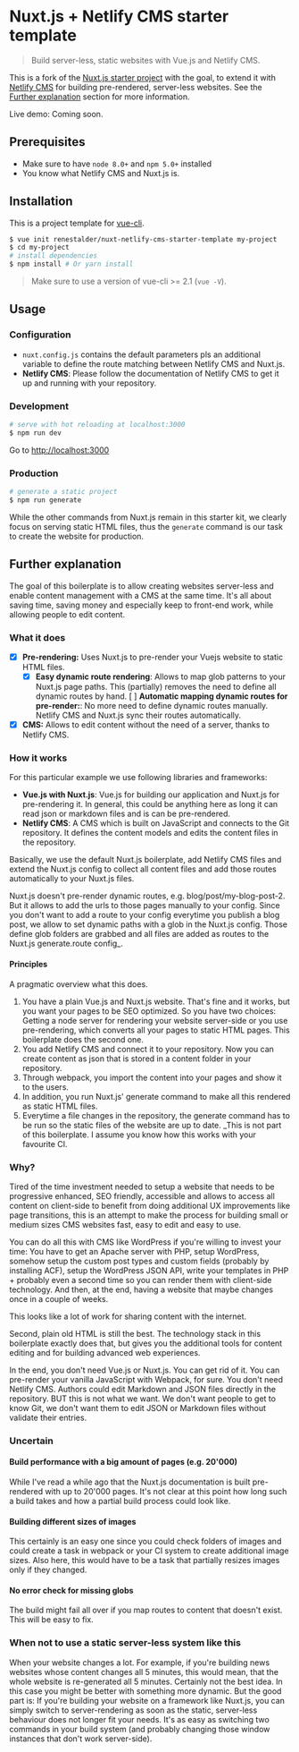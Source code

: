 # Nuxt.js + Netlify CMS starter template

> Build server-less, static websites with Vue.js and Netlify CMS.

This is a fork of the [Nuxt.js starter project](https://github.com/nuxt-community/starter-template) with the goal, to extend it with [Netlify CMS](https://www.netlifycms.org) for building pre-rendered, server-less websites. See the [Further explanation](#further-explanation) section for more information.

Live demo: Coming soon.

## Prerequisites

* Make sure to have `node 8.0+` and `npm 5.0+` installed
* You know what Netlify CMS and Nuxt.js is.

## Installation

This is a project template for [vue-cli](https://github.com/vuejs/vue-cli).

``` bash
$ vue init renestalder/nuxt-netlify-cms-starter-template my-project  
$ cd my-project                     
# install dependencies
$ npm install # Or yarn install
```

> Make sure to use a version of vue-cli >= 2.1 (`vue -V`).

## Usage

### Configuration

* `nuxt.config.js` contains the default parameters pls an additional variable to define the route matching between Netlify CMS and Nuxt.js.
* **Netlify CMS**: Please follow the documentation of Netlify CMS to get it up and running with your repository.

### Development

``` bash
# serve with hot reloading at localhost:3000
$ npm run dev
```

Go to [http://localhost:3000](http://localhost:3000)

### Production

``` bash
# generate a static project
$ npm run generate
```

While the other commands from Nuxt.js remain in this starter kit, we clearly focus on serving static HTML files, thus the `generate` command is our task to create the website for production.

## Further explanation

The goal of this boilerplate is to allow creating websites server-less and enable content management
with a CMS at the same time. It's all about saving time, saving money and especially keep to front-end work, while allowing people to edit content.

### What it does

* [x] **Pre-rendering:** Uses Nuxt.js to pre-render your Vuejs website to static HTML files.
  * [x] **Easy dynamic route rendering**: Allows to map glob patterns to your Nuxt.js page paths.
        This (partially) removes the need to define all dynamic routes by hand.
        [ ] **Automatic mapping dynamic routes for pre-render:**: No more need to define dynamic routes manually.
        Netlify CMS and Nuxt.js sync their routes automatically.
* [x] **CMS:** Allows to edit content without the need of a server, thanks to Netlify CMS.

### How it works

For this particular example we use following libraries and frameworks:

* **Vue.js with Nuxt.js**: Vue.js for building our application and Nuxt.js for pre-rendering it.
  In general, this could be anything here as long it can read json or markdown files and is can be
  pre-rendered.
* **Netlify CMS**: A CMS which is built on JavaScript and connects to the Git repository.
  It defines the content models and edits the content files in the repository.

Basically, we use the default Nuxt.js boilerplate, add Netlify CMS files and extend the Nuxt.js config
to collect all content files and add those routes automatically to your Nuxt.js files.

Nuxt.js doesn't pre-render dynamic routes, e.g. blog/post/my-blog-post-2. But it allows to add the urls to those
pages manually to your config. Since you don't want to add a route to your config everytime you publish a blog post,
we allow to set dynamic paths with a glob in the Nuxt.js config. Those define glob folders are grabbed and
all files are added as routes to the Nuxt.js generate.route config_.

#### Principles

A pragmatic overview what this does.

1. You have a plain Vue.js and Nuxt.js website. That's fine and it works, but you want your pages to
   be SEO optimized. So you have two choices: Getting a node server for rendering your website server-side or
   you use pre-rendering, which converts all your pages to static HTML pages. This boilerplate does the second one.
2. You add Netlify CMS and connect it to your repository. Now you can create content as json that is stored in
   a content folder in your repository.
3. Through webpack, you import the content into your pages and show it to the users.
4. In addition, you run Nuxt.js' generate command to make all this rendered as static HTML files.
5. Everytime a file changes in the repository, the generate command has to be run so the static files of the
   website are up to date. _This is not part of this boilerplate. I assume you know how this works with your
   favourite CI.

### Why?

Tired of the time investment needed to setup a website that needs to be progressive enhanced,
SEO friendly, accessible and allows to access all content on client-side to benefit from doing additional
UX improvements like page transitions, this is an attempt to make the process for building small or medium sizes
CMS websites fast, easy to edit and easy to use.

You can do all this with CMS like WordPress if you're willing to invest your time:
You have to get an Apache server with PHP, setup WordPress, somehow setup the custom post types
and custom fields (probably by installing ACF), setup the WordPress JSON API, write your templates
in PHP + probably even a second time so you can render them with client-side technology. And then,
at the end, having a website that maybe changes once in a couple of weeks.

This looks like a lot of work for sharing content with the internet.

Second, plain old HTML is still the best. The technology stack in this boilerplate exactly
does that, but gives you the additional tools for content editing and for building advanced web experiences.

In the end, you don't need Vue.js or Nuxt.js. You can get rid of it. You can pre-render your vanilla JavaScript
with Webpack, for sure. You don't need Netlify CMS. Authors could edit Markdown and JSON files directly in the repository.
BUT this is not what we want. We don't want people to get to know Git, we don't want them to edit JSON or Markdown files
without validate their entries.

### Uncertain

#### Build performance with a big amount of pages (e.g. 20'000)

While I've read a while ago that the Nuxt.js documentation is built pre-rendered with up to 20'000 pages.
It's not clear at this point how long such a build takes and how a partial build process could look like.

#### Building different sizes of images

This certainly is an easy one since you could check folders of images and could create a task in webpack or your
CI system to create additional image sizes. Also here, this would have to be a task that partially resizes images
only if they changed.

#### No error check for missing globs

The build might fail all over if you map routes to content that doesn't exist. This will be easy to fix.

### When not to use a static server-less system like this

When your website changes a lot. For example, if you're building news websites whose content changes all 5 minutes,
this would mean, that the whole website is re-generated all 5 minutes. Certainly not the best idea. In this case
you might be better with something more dynamic. But the good part is: If you're building your website on a framework like
Nuxt.js, you can simply switch to server-rendering as soon
as the static, server-less behaviour does not longer fit
your needs. It's as easy as switching two commands in your
build system (and probably changing those window instances that don't work server-side).